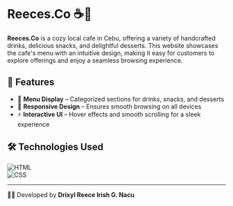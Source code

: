 # Reeces.Co ☕🍰  

**Reeces.Co** is a cozy local cafe in Cebu, offering a variety of handcrafted drinks, delicious snacks, and delightful desserts. This website showcases the cafe's menu with an intuitive design, making it easy for customers to explore offerings and enjoy a seamless browsing experience.  

## 🌟 Features  
- 📜 **Menu Display** – Categorized sections for drinks, snacks, and desserts  
- 🎨 **Responsive Design** – Ensures smooth browsing on all devices  
- ⚡ **Interactive UI** – Hover effects and smooth scrolling for a sleek experience  

## 🛠️ Technologies Used  
![HTML](https://img.shields.io/badge/HTML5-E34F26?style=for-the-badge&logo=html5&logoColor=white)  
![CSS](https://img.shields.io/badge/CSS3-1572B6?style=for-the-badge&logo=css3&logoColor=white)  

---
👨‍💻 Developed by **Drixyl Reece Irish G. Nacu**  
